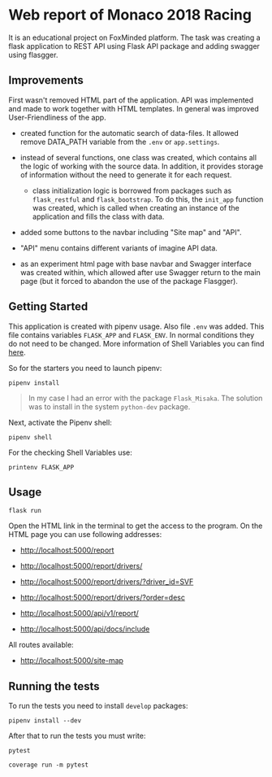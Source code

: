 # Web report of Monaco 2018 Racing

It is an educational project on FoxMinded platform.
The task was creating a  flask application to REST API using Flask API package 
and adding swagger using flasgger.

## Improvements

First wasn't removed HTML part of the application.
API was implemented and made to work together with HTML templates.
In general was improved User-Friendliness of the app.
- created function for the automatic search of data-files. It allowed remove DATA_PATH variable from the ```.env``` or ```app.settings```.

- instead of several functions, one class was created, which contains all the logic of working with the source data. In addition, it provides storage of information without the need to generate it for each request.
    - class initialization logic is borrowed from packages such as ```flask_restful``` and ```flask_bootstrap```. To do this, the ```init_app``` function was created, which is called when creating an instance of the application and fills the class with data.

- added some buttons to the navbar including "Site map" and "API".

- "API" menu contains different variants of imagine API data.

- as an experiment html page with base navbar and Swagger interface was created within, which allowed after use Swagger return to the main page (but it forced to abandon the use of the package Flasgger).

## Getting Started
 
This application is created with pipenv usage.
Also file `.env` was added.
This file contains variables `FLASK_APP` and `FLASK_ENV`. 
In normal conditions they do not need to be changed.
More information of Shell Variables you can find 
[here](https://flask.palletsprojects.com/en/1.1.x/tutorial/factory/).

So for the starters you need to launch pipenv:


`pipenv install`

> In my case I had an error with the package `Flask_Misaka`. The solution was to install in the system ```python-dev``` package.

Next, activate the Pipenv shell:

`pipenv shell`  

For the checking Shell Variables use:

`printenv FLASK_APP`

## Usage

`flask run`

Open the HTML link in the terminal to get the access to the program.
On the HTML page you can use following addresses:


- [http://localhost:5000/report](http://localhost:5000/report)
- [http://localhost:5000/report/drivers/](http://localhost:5000/report/drivers/)
- [http://localhost:5000/report/drivers/?driver_id=SVF](http://localhost:5000/report/drivers/?driver_id=SVF)
- [http://localhost:5000/report/drivers/?order=desc](http://localhost:5000/report/drivers/?order=desc)

- [http://localhost:5000/api/v1/report/](http://localhost:5000/api/v1/report/)
- [http://localhost:5000/api/docs/include](http://localhost:5000/api/docs/include)

All routes available:

- [http://localhost:5000/site-map](http://localhost:5000/site-map)


## Running the tests

To run the tests you need to install `develop` packages:

`pipenv install --dev`

After that to run the tests you must write:

`pytest`

`coverage run -m pytest`
 